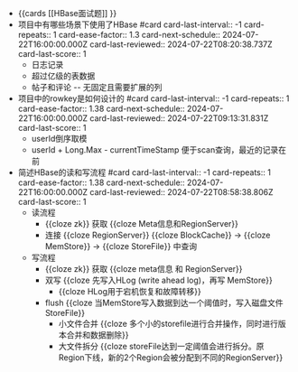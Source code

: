 - {{cards [[HBase面试题]] }}
- 项目中有哪些场景下使用了HBase #card
  card-last-interval:: -1
  card-repeats:: 1
  card-ease-factor:: 1.3
  card-next-schedule:: 2024-07-22T16:00:00.000Z
  card-last-reviewed:: 2024-07-22T08:20:38.737Z
  card-last-score:: 1
	- 日志记录
	- 超过亿级的表数据
	- 帖子和评论 -- 无固定且需要扩展的列
- 项目中的rowkey是如何设计的 #card
  card-last-interval:: -1
  card-repeats:: 1
  card-ease-factor:: 1.38
  card-next-schedule:: 2024-07-22T16:00:00.000Z
  card-last-reviewed:: 2024-07-22T09:13:31.831Z
  card-last-score:: 1
	- userId倒序取模
	- userId + Long.Max - currentTimeStamp 便于scan查询，最近的记录在前
- 简述HBase的读和写流程 #card
  card-last-interval:: -1
  card-repeats:: 1
  card-ease-factor:: 1.38
  card-next-schedule:: 2024-07-22T16:00:00.000Z
  card-last-reviewed:: 2024-07-22T08:58:38.806Z
  card-last-score:: 1
	- 读流程
		- {{cloze zk}} 获取 {{cloze Meta信息和RegionServer}}
		- 连接 {{cloze RegionServer}} {{cloze BlockCache}} -> {{cloze MemStore}} -> {{cloze StoreFile}} 中查询
	- 写流程
		- {{cloze zk}} 获取 {{cloze meta信息 和 RegionServer}}
		- 双写 {{cloze 先写入HLog (write ahead log)，再写 MemStore}}
			- {{cloze HLog用于宕机恢复和故障转移}}
		- flush {{cloze 当MemStore写入数据到达一个阈值时，写入磁盘文件 StoreFile}}
			- 小文件合并 {{cloze 多个小的storefile进行合并操作，同时进行版本合并和数据删除}}
			- 大文件拆分 {{cloze storeFile达到一定阈值会进行拆分。原Region下线，新的2个Region会被分配到不同的RegionServer}}